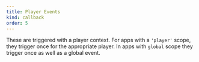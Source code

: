 ```yaml
---
title: Player Events
kind: callback
order: 5
---
```


These are triggered with a player context. For apps with a `'player'` scope,
they trigger once for the appropriate player. In apps with `global` scope they
trigger once as well as a global event.
